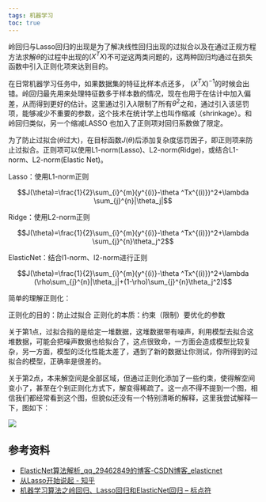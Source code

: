 ```yaml
---
tags: 机器学习
toc: true
---
```



岭回归与Lasso回归的出现是为了解决线性回归出现的过拟合以及在通过正规方程方法求解$\theta$的过程中出现的$(X^TX)$不可逆这两类问题的，这两种回归均通过在损失函数中引入正则化项来达到目的。

在日常机器学习任务中，如果数据集的特征比样本点还多， $(X^TX)^{-1}$的时候会出错。岭回归最先用来处理特征数多于样本数的情况，现在也用于在估计中加入偏差，从而得到更好的估计。这里通过引入$\lambda$限制了所有$\theta^2$之和，通过引入该惩罚项，能够减少不重要的参数，这个技术在统计学上也叫作缩减（shrinkage）。和岭回归类似，另一个缩减LASSO 也加入了正则项对回归系数做了限定。

为了防止过拟合($\theta$过大)，在目标函数$J(\theta)$后添加复杂度惩罚因子，即正则项来防止过拟合。正则项可以使用L1-norm(Lasso)、L2-norm(Ridge)，或结合L1-norm、L2-norm(Elastic Net)。

Lasso：使用L1-norm正则

$$J(\theta)=\frac{1}{2}\sum_{i}^{m}(y^{(i)}-\theta ^Tx^{(i)})^2+\lambda \sum_{j}^{n}|\theta_j|$$

Ridge：使用L2-norm正则

$$J(\theta)=\frac{1}{2}\sum_{i}^{m}(y^{(i)}-\theta ^Tx^{(i)})^2+\lambda \sum_{j}^{n}\theta_j^2$$

ElasticNet：结合l1-norm、l2-norm进行正则

$$J(\theta)=\frac{1}{2}\sum_{i}^{m}(y^{(i)}-\theta ^Tx^{(i)})^2+\lambda (\rho\sum_{j}^{n}|\theta_j|+(1-\rho)\sum_{j}^{n}\theta_j^2)$$

简单的理解正则化：

正则化的目的：防止过拟合
正则化的本质：约束（限制）要优化的参数

关于第1点，过拟合指的是给定一堆数据，这堆数据带有噪声，利用模型去拟合这堆数据，可能会把噪声数据也给拟合了，这点很致命，一方面会造成模型比较复杂，另一方面，模型的泛化性能太差了，遇到了新的数据让你测试，你所得到的过拟合的模型，正确率是很差的。

关于第2点，本来解空间是全部区域，但通过正则化添加了一些约束，使得解空间变小了，甚至在个别正则化方式下，解变得稀疏了。这一点不得不提到一个图，相信我们都经常看到这个图，但貌似还没有一个特别清晰的解释，这里我尝试解释一下，图如下：

![](./2020-04-07-岭回归岭估计/2020-08-03-17-17-52.png)

## 参考资料

- [ElasticNet算法解析_qq_29462849的博客-CSDN博客_elasticnet](https://blog.csdn.net/qq_29462849/article/details/90581164)
- [从Lasso开始说起 - 知乎](https://zhuanlan.zhihu.com/p/46999826)
- [机器学习算法之岭回归、Lasso回归和ElasticNet回归 – 标点符](https://www.biaodianfu.com/ridge-lasso-elasticnet.html)
